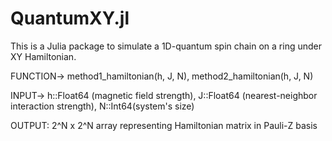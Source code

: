 # QuantumXY.jl
This is a Julia package to simulate a 1D-quantum spin chain on a ring under XY Hamiltonian.

FUNCTION-> method1_hamiltonian(h, J, N),  method2_hamiltonian(h, J, N)

INPUT-> h::Float64 (magnetic field strength), J::Float64 (nearest-neighbor interaction strength), N::Int64(system's size)

OUTPUT: 2^N x 2^N array representing Hamiltonian matrix in Pauli-Z basis
